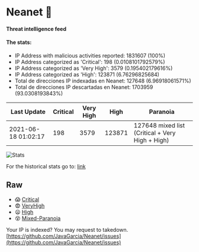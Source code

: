 # Neanet :hocho:
#### Threat intelligence feed
#### The stats:

- IP Address with malicious activities reported: 1831607 (100%)
- IP Address categorized as 'Critical':  198 (0.0108101792579%)
- IP Address categorized as 'Very High':  3579 (0.195402179616%)
- IP Address categorized as 'High':  123871 (6.76296825684)
- Total de direcciones IP indexadas en Neanet:  127648 (6.96918061571%)
- Total de direcciones IP descartadas en Neanet:  1703959 (93.0308193843%)

| Last Update | Critical | Very High | High | Paranoia |
| --- | --- | --- | --- | --- |
| 2021-06-18 01:02:17 | 198 | 3579 | 123871 | 127648 mixed list (Critical + Very High + High)|

![Stats](https://docs.google.com/spreadsheets/d/e/2PACX-1vSnaNMIXVabIpDJjufMlzH7poXnshF3mgd8Is1g9ytUEzVsP5my4Trn8f-xkoLLQ38xpL3HtmUexLo6/pubchart?oid=501124687&format=image)

For the historical stats go to: [link](/stats.csv)
## Raw
- :scream: [Critical](https://raw.githubusercontent.com/JavaGarcia/Neanet/master/blacklists/neanet_critical.txt)
- :fearful: [VeryHigh](https://raw.githubusercontent.com/JavaGarcia/Neanet/master/blacklists/neanet_veryHigh.txtt)
- :frowning: [High](https://raw.githubusercontent.com/JavaGarcia/Neanet/master/blacklists/neanet_high.txt)
- :dizzy_face: [Mixed-Paranoia](https://raw.githubusercontent.com/JavaGarcia/Neanet/master/blacklists/neanet_all.txt)


Your IP is indexed? You may request to takedown. [https://github.com/JavaGarcia/Neanet/issues](https://github.com/JavaGarcia/Neanet/issues)







































































































































































































































































































































































































































































































































































































































































































































































































































































































































































































































































































































































































































































































































































































































































































































































































































































































































































































































































































































































































































































































































































































































































































































































































































































































































































































































































































































































































































































































































































































































































































































































































































































































































































































































































































































































































































































































































































































































































































































































































































































































































































































































































































































































































































































































































































































































































































































































































































































































































































































































































































































































































































































































































































































































































































































































































































































































































































































































































































































































































































































































































































































































































































































































































































































































































































































































































































































































































































































































































































































































































































































































































































































